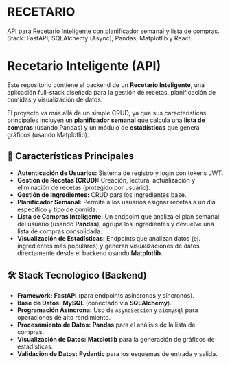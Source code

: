 # RECETARIO
API para Recetario Inteligente con planificador semanal y lista de compras. Stack: FastAPI, SQLAlchemy (Async), Pandas, Matplotlib y React.

# Recetario Inteligente (API)

Este repositorio contiene el backend de un **Recetario Inteligente**, una aplicación full-stack diseñada para la gestión de recetas, planificación de comidas y visualización de datos.

El proyecto va más allá de un simple CRUD, ya que sus características principales incluyen un **planificador semanal** que calcula una **lista de compras** (usando Pandas) y un módulo de **estadísticas** que genera gráficos (usando Matplotlib).

## 🚀 Características Principales

* **Autenticación de Usuarios:** Sistema de registro y login con tokens JWT.
* **Gestión de Recetas (CRUD):** Creación, lectura, actualización y eliminación de recetas (protegido por usuario).
* **Gestión de Ingredientes:** CRUD para los ingredientes base.
* **Planificador Semanal:** Permite a los usuarios asignar recetas a un día específico y tipo de comida.
* **Lista de Compras Inteligente:** Un endpoint que analiza el plan semanal del usuario (usando **Pandas**), agrupa los ingredientes y devuelve una lista de compras consolidada.
* **Visualización de Estadísticas:** Endpoints que analizan datos (ej. ingredientes más populares) y generan visualizaciones de datos directamente desde el backend usando **Matplotlib**.

## 🛠️ Stack Tecnológico (Backend)

* **Framework:** **FastAPI** (para endpoints asíncronos y síncronos).
* **Base de Datos:** **MySQL** (conectado vía **SQLAlchemy**).
* **Programación Asíncrona:** Uso de `AsyncSession` y `aiomysql` para operaciones de alto rendimiento.
* **Procesamiento de Datos:** **Pandas** para el análisis de la lista de compras.
* **Visualización de Datos:** **Matplotlib** para la generación de gráficos de estadísticas.
* **Validación de Datos:** **Pydantic** para los esquemas de entrada y salida.
